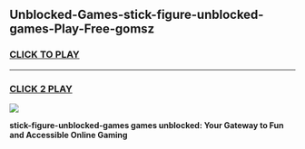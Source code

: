 
## Unblocked-Games-stick-figure-unblocked-games-Play-Free-gomsz
<h3>
<a href="https://premium76.site?title=stick-figure-unblocked-games&ref=20A">CLICK TO PLAY</a></h3>
<hr>

<h3>
<a href="https://premium76.site?title=stick-figure-unblocked-games&ref=20A">CLICK 2 PLAY</a>
  
</h3>

<a href="https://premium76.site?title=stick-figure-unblocked-games&ref=20A"><img src="https://clearcache.store/games.png"></a>


**stick-figure-unblocked-games games unblocked: Your Gateway to Fun and Accessible Online Gaming**
